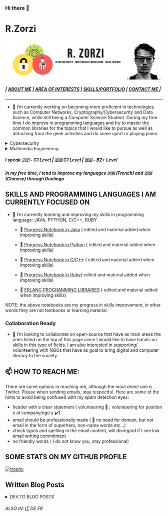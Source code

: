 ### Hi there 👋

 # R.Zorzi
 <img src="https://github.com/rzdev97/rzdev97/blob/master/images/Cables.png" width="1900px" />
 
 ##### | [ABOUT ME]() | [AREA OF INTERESTS]() |  [SKILLS/PORTFOLIO]() |  [ CONTACT ME ]() | 
<hr>



- 🔭 I’m currently working on becoming more proficient in technologies such as Computer Networks, Cryptography/Cybersecurity and Data Science, while still being a Computer Science Student. During my free time I do improve in programming languages and try to master the common libraries for the topics that I would like to pursue as well as detaching from the geek activities and do some sport or playing piano.


<details>
<summary>Cybersecurity</summary>
 Cybersecurity is 
 <br/>
<img src="https://github.com/rzdev97/rzdev97/blob/master/images/MOBILE%20APPLICATIONS%20UI_UX%20AND%20APP%20DEVELOPMENT%20(3).png" width="300px" /> 

<br>
Description
</details>
<details>
<summary>Multimedia Engineering</summary>
<br>
 Multimedia Engineering is <br/>
 <img src="https://github.com/rzdev97/rzdev97/blob/master/images/MOBILE%20APPLICATIONS%20UI_UX%20AND%20APP%20DEVELOPMENT.png" width="300px" />
 <img src="https://github.com/rzdev97/rzdev97/blob/master/images/MOBILE%20APPLICATIONS%20UI_UX%20AND%20APP%20DEVELOPMENT%20(1).png" width="300px" />
 <img src="https://github.com/rzdev97/rzdev97/blob/master/images/MOBILE%20APPLICATIONS%20UI_UX%20AND%20APP%20DEVELOPMENT%20(2).png" width="300px" />
</details>

   ##### I speak :it: - C1 Level | :us: C1 Level | :de: - B2+ Level  
   ##### In  my free time, I tend to improve my languages :fr:  (French) and :cn: (Chinese) through Duolingo 


## SKILLS AND PROGRAMMING LANGUAGES I AM CURRENTLY FOCUSED ON

- 🌱 I’m currently learning and improving my skills in programming language: JAVA, PYTHON, C/C++, RUBY
   -   :notebook: [Progress Notebook in Java](https://github.com/rzdev97/rzdev97/tree/master/JavaNotebook) ( edited and material added when improving skills)
   -   :notebook: [Progress Notebook in Python](https://github.com/rzdev97/rzdev97/tree/master/PythonNotebook) ( edited and material added when improving skills)
   -   :notebook: [Progress Notebook in C/C++](https://github.com/rzdev97/rzdev97/tree/master/CFamilyNotebook) ( edited and material added when improving skills)
   -   :notebook: [Progress Notebook in Ruby](https://github.com/rzdev97/rzdev97/tree/master/RubyNotebook)( edited and material added when improving skills)

   - :file_folder: [ERLANG PROGRAMMING LIBRARIES](https://github.com/rzdev97/rzdev97/tree/master/ErlangNotebook) ( edited and material added when improving skills)
   
NOTE: the above notebooks are my progress in skills improvement, in other words they are not textbooks or learning material.

### Collaboration Ready
- 👯 I’m looking to collaborate on open-source that have as main areas the ones listed on the top of this page since I would like to have hands-on skills in this type of fields. I am also interested in supporting/ volunteering with NGOs that have as goal to bring digital and computer literacy to the society.

## 📫 HOW TO REACH ME: 
 There are some options in reaching me, although the most direct one is Twitter. Please when sending emails, stay respectful. Here are some of the hints to avoid being confused with my spam detection eyes:
 
 - header with a clear statement ( volunteering :no_entry_sign: ; volunteering for position x at company/ngo y :heavy_check_mark:)
 - email should be professionally made ( :no_entry_sign: no need for domain, but not email in the form of superhero, non-name words etc...) 
 - check typos and spelling in the email content, will disregard if I see low email writing commitment
 - no friendly words ( I do not know you, stay professional)
 
 ## SOME STATS ON MY GITHUB PROFILE
 
 [![trophy](https://github-profile-trophy.vercel.app/?username=rzdev97&theme=onedark)](https://github.com/rzdev97/github-profile-trophy)
 
## Written Blog Posts
<details>
<summary>DEV.TO BLOG POSTS</summary>
<br>
 - blog post 1
</details>

######                                                                                                                                                ALSO IN: [IT](https://github.com/rzdev97) DE FR
 
